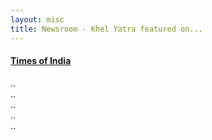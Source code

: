 ```yaml
---
layout: misc
title: Newsroom - Khel Yatra featured on...
---
```


<div class="newsroomrow newsroom">
  <div class="newsroomcolumn">
    <div class="newsroomcard">
      <!--a href="{{ site.github.url }}{{ post.url }}"><img src="{{ site.github.url }}/assets/img/{{ post.image }}" style="max-width:400px;height:200px"></a-->
      <div class="containercard">
        <h4><b><a class="hover_underline" href="http://timesofindia.indiatimes.com/city/gurgaon/a-talent-spotting-run-for-kids-thanks-to-a-16-year-olds-zeal/articleshow/58087784.cms" target="_blank">Times of India</a></b></h4>
      </div>
    </div>
  </div>
  <div class="newsroomcolumn">
    <div class="newsroomcard">..</div>
  </div>
  <div class="newsroomcolumn">
    <div class="newsroomcard">..</div>
  </div>
  <div class="newsroomcolumn">
    <div class="newsroomcard">..</div>
  </div>
  <div class="newsroomcolumn">
    <div class="newsroomcard">..</div>
  </div>
  <div class="newsroomcolumn">
    <div class="newsroomcard">..</div>
  </div>
</div>
